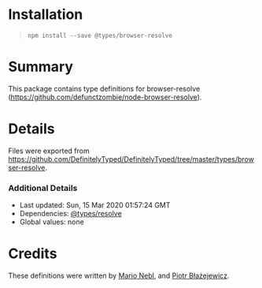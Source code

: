 # Installation
> `npm install --save @types/browser-resolve`

# Summary
This package contains type definitions for browser-resolve (https://github.com/defunctzombie/node-browser-resolve).

# Details
Files were exported from https://github.com/DefinitelyTyped/DefinitelyTyped/tree/master/types/browser-resolve.

### Additional Details
 * Last updated: Sun, 15 Mar 2020 01:57:24 GMT
 * Dependencies: [@types/resolve](https://npmjs.com/package/@types/resolve)
 * Global values: none

# Credits
These definitions were written by [Mario Nebl](https://github.com/marionebl), and [Piotr Błażejewicz](https://github.com/peterblazejewicz).
